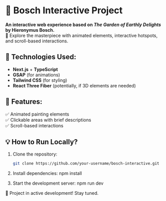 # 🎨 Bosch Interactive Project

**An interactive web experience based on _The Garden of Earthly Delights_ by Hieronymus Bosch.**  
🌟 Explore the masterpiece with animated elements, interactive hotspots, and scroll-based interactions.

## 🚀 Technologies Used:

- **Next.js** + **TypeScript**
- **GSAP** (for animations)
- **Tailwind CSS** (for styling)
- **React Three Fiber** (potentially, if 3D elements are needed)

## 📌 Features:

✅ Animated painting elements  
✅ Clickable areas with brief descriptions  
✅ Scroll-based interactions

## 💡 How to Run Locally?

1. Clone the repository:

   ```bash
   git clone https://github.com/your-username/bosch-interactive.git

   ```

2. Install dependencies:
   npm install

3. Start the development server:
   npm run dev

🚀 Project in active development! Stay tuned.
